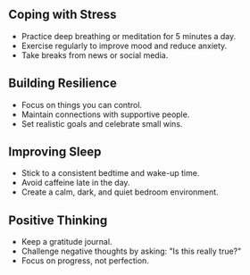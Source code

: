 ## Coping with Stress
- Practice deep breathing or meditation for 5 minutes a day.
- Exercise regularly to improve mood and reduce anxiety.
- Take breaks from news or social media.

## Building Resilience
- Focus on things you can control.
- Maintain connections with supportive people.
- Set realistic goals and celebrate small wins.

## Improving Sleep
- Stick to a consistent bedtime and wake-up time.
- Avoid caffeine late in the day.
- Create a calm, dark, and quiet bedroom environment.

## Positive Thinking
- Keep a gratitude journal.
- Challenge negative thoughts by asking: "Is this really true?"
- Focus on progress, not perfection.
